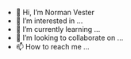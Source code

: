 - 👋 Hi, I’m Norman Vester
- 👀 I’m interested in ...
- 🌱 I’m currently learning ...
- 💞️ I’m looking to collaborate on ...
- 📫 How to reach me ...

<!---
Nyhmnuras/Nyhmnuras is a ✨ special ✨ repository because its `README.md` (this file) appears on your GitHub profile.
You can click the Preview link to take a look at your changes.
--->
